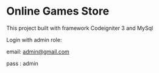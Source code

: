 # Online Games Store

This project built with framework Codeigniter 3 and MySql

Login with admin role:


email: admin@gmail.com


pass : admin
